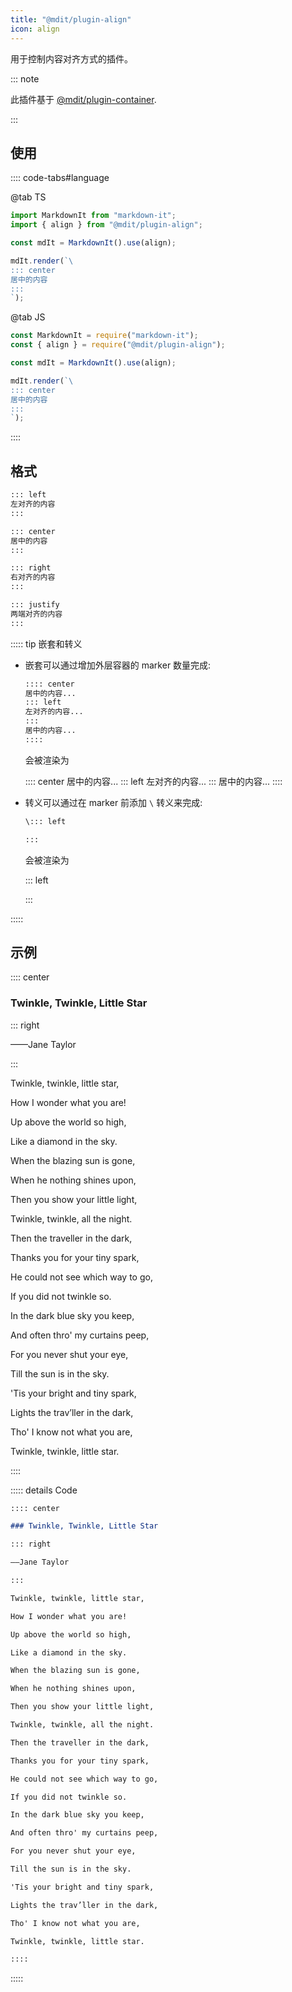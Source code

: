 ```yaml
---
title: "@mdit/plugin-align"
icon: align
---
```


用于控制内容对齐方式的插件。

::: note

此插件基于 [@mdit/plugin-container](container.md).

:::

<!-- more -->

## 使用

:::: code-tabs#language

@tab TS

```ts
import MarkdownIt from "markdown-it";
import { align } from "@mdit/plugin-align";

const mdIt = MarkdownIt().use(align);

mdIt.render(`\
::: center
居中的内容
:::
`);
```

@tab JS

```js
const MarkdownIt = require("markdown-it");
const { align } = require("@mdit/plugin-align");

const mdIt = MarkdownIt().use(align);

mdIt.render(`\
::: center
居中的内容
:::
`);
```

::::

## 格式

```md
::: left
左对齐的内容
:::

::: center
居中的内容
:::

::: right
右对齐的内容
:::

::: justify
两端对齐的内容
:::
```

::::: tip 嵌套和转义

- 嵌套可以通过增加外层容器的 marker 数量完成:

  ```md
  :::: center
  居中的内容...
  ::: left
  左对齐的内容...
  :::
  居中的内容...
  ::::
  ```

  会被渲染为

  :::: center
  居中的内容...
  ::: left
  左对齐的内容...
  :::
  居中的内容...
  ::::

- 转义可以通过在 marker 前添加 `\` 转义来完成:

  ```md
  \::: left

  :::
  ```

  会被渲染为

  \::: left

  :::

:::::

## 示例

:::: center

### Twinkle, Twinkle, Little Star

::: right

——Jane Taylor

:::

Twinkle, twinkle, little star,

How I wonder what you are!

Up above the world so high,

Like a diamond in the sky.

When the blazing sun is gone,

When he nothing shines upon,

Then you show your little light,

Twinkle, twinkle, all the night.

Then the traveller in the dark,

Thanks you for your tiny spark,

He could not see which way to go,

If you did not twinkle so.

In the dark blue sky you keep,

And often thro' my curtains peep,

For you never shut your eye,

Till the sun is in the sky.

'Tis your bright and tiny spark,

Lights the trav’ller in the dark,

Tho' I know not what you are,

Twinkle, twinkle, little star.

::::

::::: details Code

```md
:::: center

### Twinkle, Twinkle, Little Star

::: right

——Jane Taylor

:::

Twinkle, twinkle, little star,

How I wonder what you are!

Up above the world so high,

Like a diamond in the sky.

When the blazing sun is gone,

When he nothing shines upon,

Then you show your little light,

Twinkle, twinkle, all the night.

Then the traveller in the dark,

Thanks you for your tiny spark,

He could not see which way to go,

If you did not twinkle so.

In the dark blue sky you keep,

And often thro' my curtains peep,

For you never shut your eye,

Till the sun is in the sky.

'Tis your bright and tiny spark,

Lights the trav’ller in the dark,

Tho' I know not what you are,

Twinkle, twinkle, little star.

::::
```

:::::
